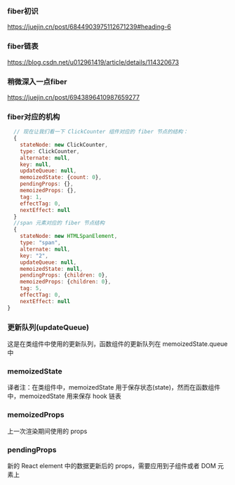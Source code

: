 ### fiber初识
<https://juejin.cn/post/6844903975112671239#heading-6>

### fiber链表
<https://blog.csdn.net/u012961419/article/details/114320673>

### 稍微深入一点fiber
<https://juejin.cn/post/6943896410987659277>

### fiber对应的机构
```js
  // 现在让我们看一下 ClickCounter 组件对应的 fiber 节点的结构：
  {
    stateNode: new ClickCounter,
    type: ClickCounter,
    alternate: null,
    key: null,
    updateQueue: null,
    memoizedState: {count: 0},
    pendingProps: {},
    memoizedProps: {},
    tag: 1,
    effectTag: 0,
    nextEffect: null
  }
  //span 元素对应的 fiber 节点结构
  {
    stateNode: new HTMLSpanElement,
    type: "span",
    alternate: null,
    key: "2",
    updateQueue: null,
    memoizedState: null,
    pendingProps: {children: 0},
    memoizedProps: {children: 0},
    tag: 5,
    effectTag: 0,
    nextEffect: null
}
```
### 更新队列(updateQueue)
这是在类组件中使用的更新队列，函数组件的更新队列在 memoizedState.queue 中

### memoizedState
译者注：在类组件中，memoizedState 用于保存状态(state)，然而在函数组件中，memoizedState 用来保存 hook 链表

### memoizedProps
上一次渲染期间使用的 props

### pendingProps
新的 React element 中的数据更新后的 props，需要应用到子组件或者 DOM 元素上

